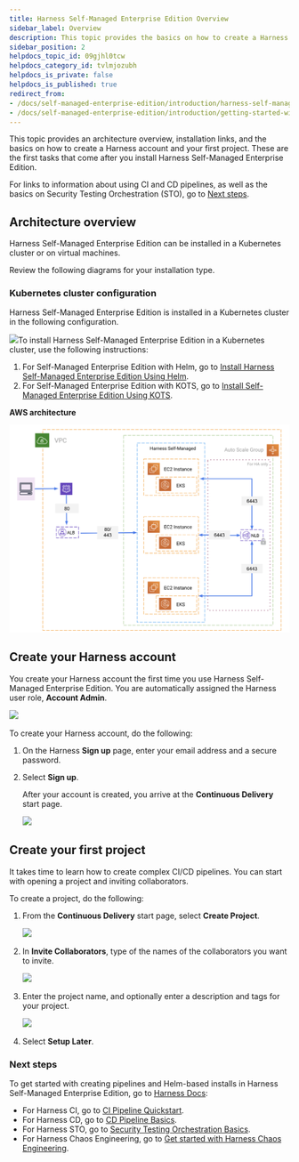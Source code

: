 ```yaml
---
title: Harness Self-Managed Enterprise Edition Overview
sidebar_label: Overview
description: This topic provides the basics on how to create a Harness account and first project. These are the first tasks that come after installing the on-prem Harness Self-Managed Enterprise Edition.
sidebar_position: 2
helpdocs_topic_id: 09gjhl0tcw
helpdocs_category_id: tvlmjozubh
helpdocs_is_private: false
helpdocs_is_published: true
redirect_from:
- /docs/self-managed-enterprise-edition/introduction/harness-self-managed-enterprise-edition-overview
- /docs/self-managed-enterprise-edition/introduction/getting-started-with-self-managed-enterprise-edition
---
```


This topic provides an architecture overview, installation links, and the basics on how to create a Harness account and your first project. These are the first tasks that come after you install Harness Self-Managed Enterprise Edition.

For links to information about using CI and CD pipelines, as well as the basics on Security Testing Orchestration (STO), go to [Next steps](/docs/self-managed-enterprise-edition/introduction/getting-started-with-self-managed-enterprise-edition#next-steps).

## Architecture overview
Harness Self-Managed Enterprise Edition can be installed in a Kubernetes cluster or on virtual machines.

Review the following diagrams for your installation type.

### Kubernetes cluster configuration

Harness Self-Managed Enterprise Edition is installed in a Kubernetes cluster in the following configuration.

![](./static/harness-self-managed-enterprise-edition-overview-00.png)To install Harness Self-Managed Enterprise Edition in a Kubernetes cluster, use the following instructions:

1. For Self-Managed Enterprise Edition with Helm, go to [Install Harness Self-Managed Enterprise Edition Using Helm](../self-managed-helm-based-install/install-harness-self-managed-enterprise-edition-using-helm-ga.md).
2. For Self-Managed Enterprise Edition with KOTS, go to [Install Self-Managed Enterprise Edition Using KOTS](../deploy-with-kots/kubernetes-cluster-on-prem-kubernetes-cluster-setup.md).

**AWS architecture**

![](./static/aws_architecture_smpOverview.png)

## Create your Harness account

You create your Harness account the first time you use Harness Self-Managed Enterprise Edition. You are automatically assigned the Harness user role, **Account Admin**.

![](./static/getting-started-with-self-managed-enterprise-edition-01.png)

To create your Harness account, do the following:

1. On the Harness **Sign up** page, enter your email address and a secure password.

2. Select **Sign up**.

   After your account is created, you arrive at the **Continuous Delivery** start page.
   
   ![](./static/getting-started-with-self-managed-enterprise-edition-02.png)

## Create your first project

It takes time to learn how to create complex CI/CD pipelines. You can start with opening a project and inviting collaborators. 

To create a project, do the following:

1. From the **Continuous Delivery** start page, select **Create Project**.

   ![](./static/getting-started-with-self-managed-enterprise-edition-03.png)

2. In **Invite Collaborators**, type of the names of the collaborators you want to invite.

    ![](./static/getting-started-with-self-managed-enterprise-edition-04.png)

3. Enter the project name, and optionally enter a description and tags for your project.

   ![](./static/getting-started-with-self-managed-enterprise-edition-05.png)

4. Select **Setup Later**.

### Next steps

To get started with creating pipelines and Helm-based installs in Harness Self-Managed Enterprise Edition, go to [Harness Docs](https://docs.harness.io/):

* For Harness CI, go to [CI Pipeline Quickstart](../../continuous-integration/ci-quickstarts/ci-pipeline-quickstart.md).
* For Harness CD, go to [CD Pipeline Basics](../../continuous-delivery/get-started/cd-pipeline-basics.md).
* For Harness STO, go to [Security Testing Orchestration Basics](../../security-testing-orchestration/onboard-sto/security-testing-orchestration-basics.md).
* For Harness Chaos Engineering, go to [Get started with Harness Chaos Engineering](/docs/category/get-started-with-harness-chaos-engineering-ce).
